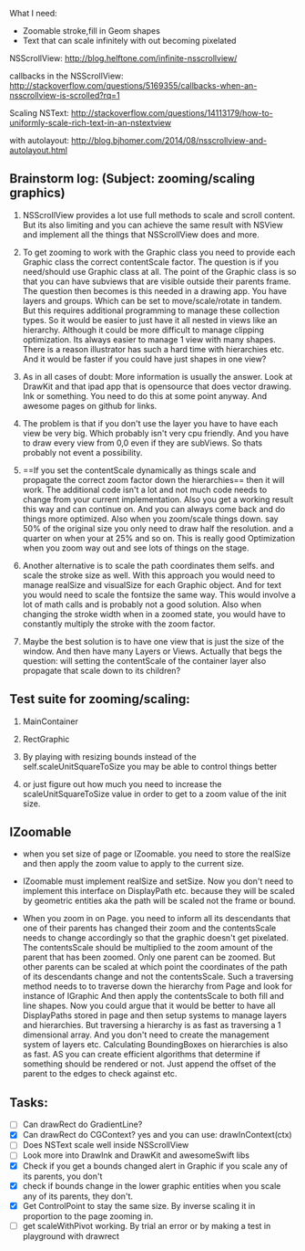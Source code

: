 
What I need: 
- Zoomable stroke,fill in Geom shapes
- Text that can scale infinitely with out becoming pixelated

NSScrollView: http://blog.helftone.com/infinite-nsscrollview/

callbacks in the NSScrollView: http://stackoverflow.com/questions/5169355/callbacks-when-an-nsscrollview-is-scrolled?rq=1

Scaling NSText: http://stackoverflow.com/questions/14113179/how-to-uniformly-scale-rich-text-in-an-nstextview

with autolayout: http://blog.bjhomer.com/2014/08/nsscrollview-and-autolayout.html


## Brainstorm log: (Subject: zooming/scaling graphics)

1. NSScrollView provides a lot use full methods to scale and scroll content. But its also limiting and you can achieve the same result with NSView and implement all the things that NSScrollView does and more. 

2. To get zooming to work with the Graphic class you need to provide each Graphic class the correct contentScale factor. The question is if you need/should use Graphic class at all. The point of the Graphic class is so that you can have subviews that are visible outside their parents frame. The question then becomes is this needed in a drawing app. You have layers and groups. Which can be set to move/scale/rotate in tandem. But this requires additional programming to manage these collection types. So it would be easier to just have it all nested in views like an hierarchy. Although it could be more difficult to manage clipping optimization. Its always easier to manage 1 view with many shapes. There is a reason illustrator has such a hard time with hierarchies etc. And it would be faster if you could have just shapes in one view? 

3. As in all cases of doubt: More information is usually the answer. Look at DrawKit and that ipad app that is opensource that does vector drawing. Ink or something. You need to do this at some point anyway. And awesome pages on github for links. 

4. The problem is that if you don't use the layer you have to have each view be very big. Which probably isn't very cpu friendly. And you have to draw every view from 0,0 even if they are subViews. So thats probably not event a possibility. 

5. ==If you set the contentScale dynamically as things scale and propagate the correct zoom factor down the hierarchies== then it will work. The additional code isn't a lot and not much code needs to change from your current implementation. Also you get a working result this way and can continue on. And you can always come back and do things more optimized. Also when you zoom/scale things down. say 50% of the original size you only need to draw half the resolution. and a quarter on when your at 25% and so on. This is really good Optimization when you zoom way out and see lots of things on the stage. 

6. Another alternative is to scale the path coordinates them selfs. and scale the stroke size as well. With this approach you would need to manage realSize and visualSize for each Graphic object. And for text you would need to scale the fontsize the same way. This would involve a lot of math calls and is probably not a good solution. Also when changing the stroke width when in a zoomed state, you would have to constantly multiply the stroke with the zoom factor. 

7. Maybe the best solution is to have one view that is just the size of the window. And then have many Layers or Views. Actually that begs the question: will setting the contentScale of the container layer also propagate that scale down to its children?

## Test suite for zooming/scaling:

1. MainContainer

2. RectGraphic

3. By playing with resizing bounds instead of the self.scaleUnitSquareToSize you may be able to control things better

4. or just figure out how much you need to increase the scaleUnitSquareToSize value in order to get to a zoom value of the init size. 

## IZoomable 
- when you set size of page or IZoomable. you need to store the realSize and then apply the zoom value to apply to the current size. 
- IZoomable must implement realSize and setSize. Now you don't need to implement this interface on DisplayPath etc. because they 
will be scaled by geometric entities aka the path will be scaled not the frame or bound.

- When you zoom in on Page. you need to inform all its descendants that one of their parents has changed their zoom and the contentsScale needs to change accordingly so that the graphic doesn't get pixelated. The contentsScale should be multiplied to the zoom amount of the parent that has been zoomed. Only one parent can be zoomed. But other parents can be scaled at which point the coordinates of the path of its descendants change and not the contentsScale. Such a traversing method needs to to traverse down the hierarchy from Page and look for instance of IGraphic And then apply the contentsScale to both fill and line shapes. Now you could argue that it would be better to have all DisplayPaths stored in page and then setup systems to manage layers and hierarchies. But traversing a hierarchy is as fast as traversing a 1 dimensional array. And you don't need to create the management system of layers etc. Calculating BoundingBoxes on hierarchies is also as fast. AS you can create efficient algorithms that determine if something should be rendered or not. Just append the offset of the parent to the edges to check against etc. 

## Tasks:	

- [ ] Can drawRect do GradientLine?
- [x] Can drawRect do CGContext? yes and you can use: drawInContext(ctx)
- [ ] Does NSText scale well inside NSScrollView
- [ ] Look more into DrawInk and DrawKit and awesomeSwift libs
- [x] Check if you get a bounds changed alert in Graphic if you scale any of its parents, you don't
- [x] check if bounds change in the lower graphic entities when you scale any of its parents, they don't. 
- [x] Get ControlPoint to stay the same size. By inverse scaling it in proportion to the page zooming in. 
- [ ] get scaleWithPivot working. By trial an error or by making a test in playground with drawrect